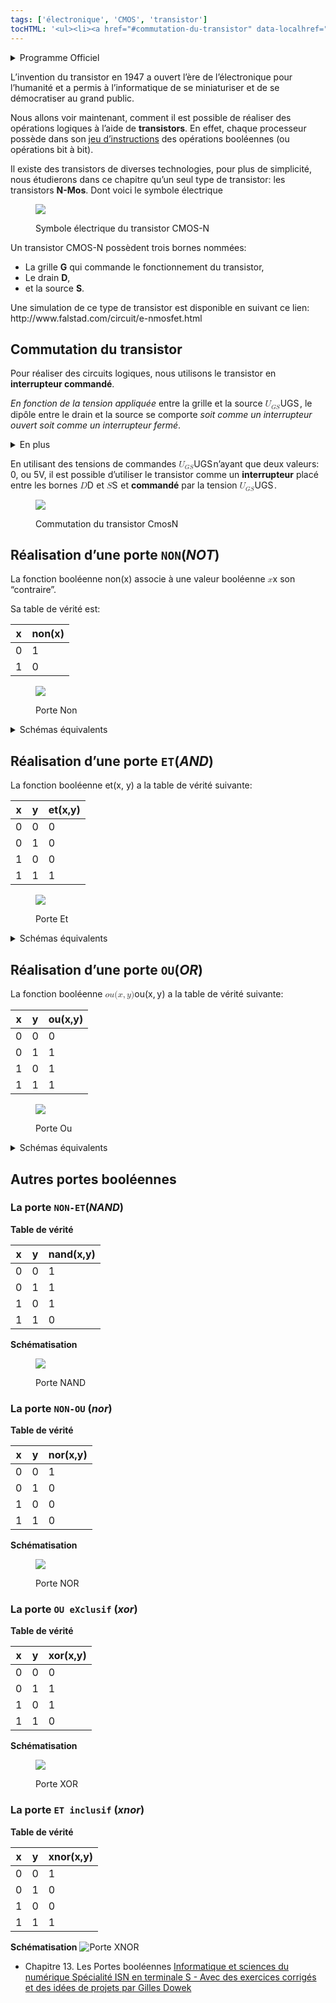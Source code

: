 ```yaml
---
tags: ['électronique', 'CMOS', 'transistor']
tocHTML: '<ul><li><a href="#commutation-du-transistor" data-localhref="true">Commutation du transistor</a></li><li><a href="#réalisation-dune-porte-nonnot" data-localhref="true">Réalisation d’une porte <code>NON</code>(<em>NOT</em>)</a></li><li><a href="#réalisation-dune-porte-etand" data-localhref="true">Réalisation d’une porte <code>ET</code>(<em>AND</em>)</a></li><li><a href="#réalisation-dune-porte-ouor" data-localhref="true">Réalisation d’une porte <code>OU</code>(<em>OR</em>)</a></li><li><a href="#autres-portes-booléennes" data-localhref="true">Autres portes booléennes</a></li><ul><li><a href="#la-porte-non-etnand" data-localhref="true">La porte <code>NON-ET</code>(<em>NAND</em>)</a></li><li><a href="#la-porte-non-ou-nor" data-localhref="true">La porte <code>NON-OU</code> (<em>nor</em>)</a></li><li><a href="#la-porte-ou-exclusif-xor" data-localhref="true">La porte <code>OU eXclusif</code> (<em>xor</em>)</a></li><li><a href="#la-porte-et-inclusif-xnor" data-localhref="true">La porte <code>ET inclusif</code> (<em>xnor</em>)</a></li></ul></ul>'
---
```






<details class="programme"><summary>Programme Officiel</summary>
<table class="table table-bordered table-hover">
<thead class="table-warning">
<tr class="header">
<th>Contenus</th>
<th>Capacités attendues</th>
<th>Commentaires</th>
</tr>
</thead>
<tbody>
<tr class="odd">
<td>Modèle d’architecture séquentielle (von Neumann)</td>
<td></td>
<td>Les circuits combinatoires réalisent des fonctions booléennes.</td>
</tr>
</tbody>
</table>
<a class="lien-programme" href="../programme/">Lien vers le programme complet</a></details>

<p>L’invention du transistor en 1947 a ouvert l’ère de l’électronique pour l’humanité et a permis à l’informatique de se miniaturiser et de se démocratiser au grand public.</p>
<p>Nous allons voir maintenant, comment il est possible de réaliser des opérations logiques à l’aide de <strong>transistors</strong>. En effet, chaque processeur possède dans son <a href="https://fr.wikipedia.org/wiki/Assembleur#Instructions_machine">jeu d’instructions</a> des opérations booléennes (ou opérations bit à bit).</p>
<p>Il existe des transistors de diverses technologies, pour plus de simplicité, nous étudierons dans ce chapitre qu’un seul type de transistor: les transistors <strong>N-Mos</strong>. Dont voici le symbole électrique</p>
<div class="quarto-figure quarto-figure-center">
<figure class="figure">
<p><img src="../../../../../images/CMOS-N-Transistor.svg" class="center half quarto-discovered-preview-image img-fluid figure-img"></p>
<p></p><figcaption class="figure-caption">Symbole électrique du transistor CMOS-N</figcaption><p></p>
</figure>
</div>
<p>Un transistor CMOS-N possèdent trois bornes nommées:</p>
<ul>
<li>La grille <strong>G</strong> qui commande le fonctionnement du transistor,</li>
<li>Le drain <strong>D</strong>,</li>
<li>et la source <strong>S</strong>.</li>
</ul>
<p>Une simulation de ce type de transistor est disponible en suivant ce lien: http://www.falstad.com/circuit/e-nmosfet.html</p>
<h2 id="commutation-du-transistor" class="anchored">Commutation du transistor</h2>
<p>Pour réaliser des circuits logiques, nous utilisons le transistor en <strong>interrupteur commandé</strong>.</p>
<p><em>En fonction de la tension appliquée</em> entre la grille et la source <span class="katex"><span class="katex-mathml"><math xmlns="http://www.w3.org/1998/Math/MathML"><semantics><mrow><msub><mi>U</mi><mrow><mi>G</mi><mi>S</mi></mrow></msub></mrow><annotation encoding="application/x-tex">U_{GS}</annotation></semantics></math></span><span class="katex-html" aria-hidden="true"><span class="base"><span class="strut" style="height:0.8333em;vertical-align:-0.15em;"></span><span class="mord"><span class="mord mathnormal" style="margin-right:0.10903em;">U</span><span class="msupsub"><span class="vlist-t vlist-t2"><span class="vlist-r"><span class="vlist" style="height:0.3283em;"><span style="top:-2.55em;margin-left:-0.109em;margin-right:0.05em;"><span class="pstrut" style="height:2.7em;"></span><span class="sizing reset-size6 size3 mtight"><span class="mord mtight"><span class="mord mathnormal mtight" style="margin-right:0.05764em;">GS</span></span></span></span></span><span class="vlist-s">​</span></span><span class="vlist-r"><span class="vlist" style="height:0.15em;"><span></span></span></span></span></span></span></span></span></span>
, le dipôle entre le drain et la source se comporte <em>soit comme un interrupteur ouvert soit comme un interrupteur fermé</em>.</p>
<details class="plus"><summary>En plus</summary>
La résistance entre le Drain et la Source dépend fortement de la tension appliquée entre la grille et la source: <span class="katex"><span class="katex-mathml"><math xmlns="http://www.w3.org/1998/Math/MathML"><semantics><mrow><msub><mi>U</mi><mrow><mi>G</mi><mi>S</mi></mrow></msub></mrow><annotation encoding="application/x-tex">U_{GS}</annotation></semantics></math></span><span class="katex-html" aria-hidden="true"><span class="base"><span class="strut" style="height:0.8333em;vertical-align:-0.15em;"></span><span class="mord"><span class="mord mathnormal" style="margin-right:0.10903em;">U</span><span class="msupsub"><span class="vlist-t vlist-t2"><span class="vlist-r"><span class="vlist" style="height:0.3283em;"><span style="top:-2.55em;margin-left:-0.109em;margin-right:0.05em;"><span class="pstrut" style="height:2.7em;"></span><span class="sizing reset-size6 size3 mtight"><span class="mord mtight"><span class="mord mathnormal mtight" style="margin-right:0.05764em;">GS</span></span></span></span></span><span class="vlist-s">​</span></span><span class="vlist-r"><span class="vlist" style="height:0.15em;"><span></span></span></span></span></span></span></span></span></span>
, c’est une particularité des matériaux semi-conducteurs utilisés dans les transistors.
<p>
<a href="https://commons.wikimedia.org/wiki/File:Threshold_formation_nowatermark.gif#/media/File:Threshold_formation_nowatermark.gif"><img class="center" src="https://upload.wikimedia.org/wikipedia/commons/4/43/Threshold_formation_nowatermark.gif" alt="Threshold formation nowatermark.gif"></a><br>By Saumitra R Mehrotra &amp; Gerhard Klimeck, modified by <a href="//commons.wikimedia.org/wiki/User:Zephyris" title="User:Zephyris">Zephyris</a> - <span class="int-own-work" lang="en">Own work</span>, Public Domain, <a href="https://commons.wikimedia.org/w/index.php?curid=11299479">Link</a>
</p>
<p>Dans cette simulation, la tension de seuil se situe aux alentours de 0,45V, si bien que si:</p>
<ul>
<li><span class="katex"><span class="katex-mathml"><math xmlns="http://www.w3.org/1998/Math/MathML"><semantics><mrow><msub><mi>U</mi><mrow><mi>G</mi><mi>S</mi></mrow></msub><mo>&lt;</mo><mn>0</mn><mo separator="true">,</mo><mn>45</mn><mi>V</mi></mrow><annotation encoding="application/x-tex">U_{GS} &lt; 0,45 V</annotation></semantics></math></span><span class="katex-html" aria-hidden="true"><span class="base"><span class="strut" style="height:0.8333em;vertical-align:-0.15em;"></span><span class="mord"><span class="mord mathnormal" style="margin-right:0.10903em;">U</span><span class="msupsub"><span class="vlist-t vlist-t2"><span class="vlist-r"><span class="vlist" style="height:0.3283em;"><span style="top:-2.55em;margin-left:-0.109em;margin-right:0.05em;"><span class="pstrut" style="height:2.7em;"></span><span class="sizing reset-size6 size3 mtight"><span class="mord mtight"><span class="mord mathnormal mtight" style="margin-right:0.05764em;">GS</span></span></span></span></span><span class="vlist-s">​</span></span><span class="vlist-r"><span class="vlist" style="height:0.15em;"><span></span></span></span></span></span></span><span class="mspace" style="margin-right:0.2778em;"></span><span class="mrel">&lt;</span><span class="mspace" style="margin-right:0.2778em;"></span></span><span class="base"><span class="strut" style="height:0.8778em;vertical-align:-0.1944em;"></span><span class="mord">0</span><span class="mpunct">,</span><span class="mspace" style="margin-right:0.1667em;"></span><span class="mord">45</span><span class="mord mathnormal" style="margin-right:0.22222em;">V</span></span></span></span>
: $R_{DS} +$, l’interrupteur commandé est <strong>ouvert</strong>.</li>
<li><span class="katex"><span class="katex-mathml"><math xmlns="http://www.w3.org/1998/Math/MathML"><semantics><mrow><msub><mi>U</mi><mrow><mi>G</mi><mi>S</mi></mrow></msub><mo>&gt;</mo><mn>0</mn><mo separator="true">,</mo><mn>45</mn><mi>V</mi></mrow><annotation encoding="application/x-tex">U_{GS} &gt; 0,45 V</annotation></semantics></math></span><span class="katex-html" aria-hidden="true"><span class="base"><span class="strut" style="height:0.8333em;vertical-align:-0.15em;"></span><span class="mord"><span class="mord mathnormal" style="margin-right:0.10903em;">U</span><span class="msupsub"><span class="vlist-t vlist-t2"><span class="vlist-r"><span class="vlist" style="height:0.3283em;"><span style="top:-2.55em;margin-left:-0.109em;margin-right:0.05em;"><span class="pstrut" style="height:2.7em;"></span><span class="sizing reset-size6 size3 mtight"><span class="mord mtight"><span class="mord mathnormal mtight" style="margin-right:0.05764em;">GS</span></span></span></span></span><span class="vlist-s">​</span></span><span class="vlist-r"><span class="vlist" style="height:0.15em;"><span></span></span></span></span></span></span><span class="mspace" style="margin-right:0.2778em;"></span><span class="mrel">&gt;</span><span class="mspace" style="margin-right:0.2778em;"></span></span><span class="base"><span class="strut" style="height:0.8778em;vertical-align:-0.1944em;"></span><span class="mord">0</span><span class="mpunct">,</span><span class="mspace" style="margin-right:0.1667em;"></span><span class="mord">45</span><span class="mord mathnormal" style="margin-right:0.22222em;">V</span></span></span></span>
: $R_{DS} $, l’interrupteur commandé est <strong>fermé</strong>.</li>
</ul>
</details>

<p>En utilisant des tensions de commandes <span class="katex"><span class="katex-mathml"><math xmlns="http://www.w3.org/1998/Math/MathML"><semantics><mrow><msub><mi>U</mi><mrow><mi>G</mi><mi>S</mi></mrow></msub></mrow><annotation encoding="application/x-tex">U_{GS}</annotation></semantics></math></span><span class="katex-html" aria-hidden="true"><span class="base"><span class="strut" style="height:0.8333em;vertical-align:-0.15em;"></span><span class="mord"><span class="mord mathnormal" style="margin-right:0.10903em;">U</span><span class="msupsub"><span class="vlist-t vlist-t2"><span class="vlist-r"><span class="vlist" style="height:0.3283em;"><span style="top:-2.55em;margin-left:-0.109em;margin-right:0.05em;"><span class="pstrut" style="height:2.7em;"></span><span class="sizing reset-size6 size3 mtight"><span class="mord mtight"><span class="mord mathnormal mtight" style="margin-right:0.05764em;">GS</span></span></span></span></span><span class="vlist-s">​</span></span><span class="vlist-r"><span class="vlist" style="height:0.15em;"><span></span></span></span></span></span></span></span></span></span>
n’ayant que deux valeurs: 0, ou 5V, il est possible d’utiliser le transistor comme un <strong>interrupteur</strong> placé entre les bornes <span class="katex"><span class="katex-mathml"><math xmlns="http://www.w3.org/1998/Math/MathML"><semantics><mrow><mi>D</mi></mrow><annotation encoding="application/x-tex">D</annotation></semantics></math></span><span class="katex-html" aria-hidden="true"><span class="base"><span class="strut" style="height:0.6833em;"></span><span class="mord mathnormal" style="margin-right:0.02778em;">D</span></span></span></span>
et <span class="katex"><span class="katex-mathml"><math xmlns="http://www.w3.org/1998/Math/MathML"><semantics><mrow><mi>S</mi></mrow><annotation encoding="application/x-tex">S</annotation></semantics></math></span><span class="katex-html" aria-hidden="true"><span class="base"><span class="strut" style="height:0.6833em;"></span><span class="mord mathnormal" style="margin-right:0.05764em;">S</span></span></span></span>
et <strong>commandé</strong> par la tension <span class="katex"><span class="katex-mathml"><math xmlns="http://www.w3.org/1998/Math/MathML"><semantics><mrow><msub><mi>U</mi><mrow><mi>G</mi><mi>S</mi></mrow></msub></mrow><annotation encoding="application/x-tex">U_{GS}</annotation></semantics></math></span><span class="katex-html" aria-hidden="true"><span class="base"><span class="strut" style="height:0.8333em;vertical-align:-0.15em;"></span><span class="mord"><span class="mord mathnormal" style="margin-right:0.10903em;">U</span><span class="msupsub"><span class="vlist-t vlist-t2"><span class="vlist-r"><span class="vlist" style="height:0.3283em;"><span style="top:-2.55em;margin-left:-0.109em;margin-right:0.05em;"><span class="pstrut" style="height:2.7em;"></span><span class="sizing reset-size6 size3 mtight"><span class="mord mtight"><span class="mord mathnormal mtight" style="margin-right:0.05764em;">GS</span></span></span></span></span><span class="vlist-s">​</span></span><span class="vlist-r"><span class="vlist" style="height:0.15em;"><span></span></span></span></span></span></span></span></span></span>
.</p>
<div class="quarto-figure quarto-figure-center">
<figure class="figure">
<p><img src="./images/CMOS-N-Commutation.svg" class="center full img-fluid figure-img"></p>
<p></p><figcaption class="figure-caption">Commutation du transistor CmosN</figcaption><p></p>
</figure>
</div>
<h2 id="réalisation-dune-porte-nonnot" class="anchored">Réalisation d’une porte <code>NON</code>(<em>NOT</em>)</h2>
<p>La fonction booléenne non(x) associe à une valeur booléenne <span class="katex"><span class="katex-mathml"><math xmlns="http://www.w3.org/1998/Math/MathML"><semantics><mrow><mi>x</mi></mrow><annotation encoding="application/x-tex">x</annotation></semantics></math></span><span class="katex-html" aria-hidden="true"><span class="base"><span class="strut" style="height:0.4306em;"></span><span class="mord mathnormal">x</span></span></span></span>
son “contraire”.</p>
<p>Sa table de vérité est:</p>
<table class="table table-bordered table-hover">
<thead class="table-warning">
<tr class="header">
<th>x</th>
<th>non(x)</th>
</tr>
</thead>
<tbody>
<tr class="odd">
<td>0</td>
<td>1</td>
</tr>
<tr class="even">
<td>1</td>
<td>0</td>
</tr>
</tbody>
</table>
<div class="quarto-figure quarto-figure-center">
<figure class="figure">
<p><img src="./images/CMOS-N-PorteNot.svg" class="center full img-fluid figure-img"></p>
<p></p><figcaption class="figure-caption">Porte Non</figcaption><p></p>
</figure>
</div>
<details class="appli"><summary>Schémas équivalents</summary>
<p><img src="./images/DOCACOLLER1.png" class="center full img-fluid" alt="Circuits équivalents circuit NON"> 1. Réaliser les deux schémas équivalents au circuit pour <span class="katex"><span class="katex-mathml"><math xmlns="http://www.w3.org/1998/Math/MathML"><semantics><mrow><msub><mi>U</mi><mrow><mi>G</mi><mi>S</mi></mrow></msub><mo>=</mo><mn>0</mn><mi>V</mi></mrow><annotation encoding="application/x-tex">U_{GS} = 0V</annotation></semantics></math></span><span class="katex-html" aria-hidden="true"><span class="base"><span class="strut" style="height:0.8333em;vertical-align:-0.15em;"></span><span class="mord"><span class="mord mathnormal" style="margin-right:0.10903em;">U</span><span class="msupsub"><span class="vlist-t vlist-t2"><span class="vlist-r"><span class="vlist" style="height:0.3283em;"><span style="top:-2.55em;margin-left:-0.109em;margin-right:0.05em;"><span class="pstrut" style="height:2.7em;"></span><span class="sizing reset-size6 size3 mtight"><span class="mord mtight"><span class="mord mathnormal mtight" style="margin-right:0.05764em;">GS</span></span></span></span></span><span class="vlist-s">​</span></span><span class="vlist-r"><span class="vlist" style="height:0.15em;"><span></span></span></span></span></span></span><span class="mspace" style="margin-right:0.2778em;"></span><span class="mrel">=</span><span class="mspace" style="margin-right:0.2778em;"></span></span><span class="base"><span class="strut" style="height:0.6833em;"></span><span class="mord">0</span><span class="mord mathnormal" style="margin-right:0.22222em;">V</span></span></span></span>
et <span class="katex"><span class="katex-mathml"><math xmlns="http://www.w3.org/1998/Math/MathML"><semantics><mrow><msub><mi>U</mi><mrow><mi>G</mi><mi>S</mi></mrow></msub><mo>=</mo><mn>5</mn><mi>V</mi></mrow><annotation encoding="application/x-tex">U_{GS} = 5V</annotation></semantics></math></span><span class="katex-html" aria-hidden="true"><span class="base"><span class="strut" style="height:0.8333em;vertical-align:-0.15em;"></span><span class="mord"><span class="mord mathnormal" style="margin-right:0.10903em;">U</span><span class="msupsub"><span class="vlist-t vlist-t2"><span class="vlist-r"><span class="vlist" style="height:0.3283em;"><span style="top:-2.55em;margin-left:-0.109em;margin-right:0.05em;"><span class="pstrut" style="height:2.7em;"></span><span class="sizing reset-size6 size3 mtight"><span class="mord mtight"><span class="mord mathnormal mtight" style="margin-right:0.05764em;">GS</span></span></span></span></span><span class="vlist-s">​</span></span><span class="vlist-r"><span class="vlist" style="height:0.15em;"><span></span></span></span></span></span></span><span class="mspace" style="margin-right:0.2778em;"></span><span class="mrel">=</span><span class="mspace" style="margin-right:0.2778em;"></span></span><span class="base"><span class="strut" style="height:0.6833em;"></span><span class="mord">5</span><span class="mord mathnormal" style="margin-right:0.22222em;">V</span></span></span></span>
en remplaçant le transistor par un interrupteur. 2. Vérifier que le circuit réalise bien la fonction booléenne <span class="katex"><span class="katex-mathml"><math xmlns="http://www.w3.org/1998/Math/MathML"><semantics><mrow><mi>s</mi><mi>o</mi><mi>r</mi><mi>t</mi><mi>i</mi><mi>e</mi><mo>=</mo><mi>N</mi><mi>O</mi><mi>N</mi><mo stretchy="false">(</mo><mi>e</mi><mi>n</mi><mi>t</mi><mi>r</mi><mover accent="true"><mi>e</mi><mo>ˊ</mo></mover><mi>e</mi><mo stretchy="false">)</mo></mrow><annotation encoding="application/x-tex">sortie=NON(entrée)</annotation></semantics></math></span><span class="katex-html" aria-hidden="true"><span class="base"><span class="strut" style="height:0.6595em;"></span><span class="mord mathnormal" style="margin-right:0.02778em;">sor</span><span class="mord mathnormal">t</span><span class="mord mathnormal">i</span><span class="mord mathnormal">e</span><span class="mspace" style="margin-right:0.2778em;"></span><span class="mrel">=</span><span class="mspace" style="margin-right:0.2778em;"></span></span><span class="base"><span class="strut" style="height:1em;vertical-align:-0.25em;"></span><span class="mord mathnormal" style="margin-right:0.10903em;">NON</span><span class="mopen">(</span><span class="mord mathnormal">e</span><span class="mord mathnormal">n</span><span class="mord mathnormal">t</span><span class="mord mathnormal" style="margin-right:0.02778em;">r</span><span class="mord accent"><span class="vlist-t"><span class="vlist-r"><span class="vlist" style="height:0.6944em;"><span style="top:-3em;"><span class="pstrut" style="height:3em;"></span><span class="mord mathnormal">e</span></span><span style="top:-3em;"><span class="pstrut" style="height:3em;"></span><span class="accent-body" style="left:-0.1944em;"><span class="mord">ˊ</span></span></span></span></span></span></span><span class="mord mathnormal">e</span><span class="mclose">)</span></span></span></span>
. On rappelle que la tension aux bornes d’un fil(ou d’un interrupteur fermé) est nulle, et la tension aux bornes d’une résistance suit la loi d’Ohm: <span class="katex"><span class="katex-mathml"><math xmlns="http://www.w3.org/1998/Math/MathML"><semantics><mrow><mi>U</mi><mo>=</mo><mi>R</mi><mi>I</mi></mrow><annotation encoding="application/x-tex">U=RI</annotation></semantics></math></span><span class="katex-html" aria-hidden="true"><span class="base"><span class="strut" style="height:0.6833em;"></span><span class="mord mathnormal" style="margin-right:0.10903em;">U</span><span class="mspace" style="margin-right:0.2778em;"></span><span class="mrel">=</span><span class="mspace" style="margin-right:0.2778em;"></span></span><span class="base"><span class="strut" style="height:0.6833em;"></span><span class="mord mathnormal" style="margin-right:0.00773em;">R</span><span class="mord mathnormal" style="margin-right:0.07847em;">I</span></span></span></span>
.</p>
</details>

<h2 id="réalisation-dune-porte-etand" class="anchored">Réalisation d’une porte <code>ET</code>(<em>AND</em>)</h2>
<p>La fonction booléenne et(x, y) a la table de vérité suivante:</p>
<table class="table table-bordered table-hover">
<thead class="table-warning">
<tr class="header">
<th>x</th>
<th>y</th>
<th>et(x,y)</th>
</tr>
</thead>
<tbody>
<tr class="odd">
<td>0</td>
<td>0</td>
<td>0</td>
</tr>
<tr class="even">
<td>0</td>
<td>1</td>
<td>0</td>
</tr>
<tr class="odd">
<td>1</td>
<td>0</td>
<td>0</td>
</tr>
<tr class="even">
<td>1</td>
<td>1</td>
<td>1</td>
</tr>
</tbody>
</table>
<div class="quarto-figure quarto-figure-center">
<figure class="figure">
<p><img src="./images/CMOS-N-PorteAnd.svg" class="center full img-fluid figure-img"></p>
<p></p><figcaption class="figure-caption">Porte Et</figcaption><p></p>
</figure>
</div>
<details class="appli"><summary>Schémas équivalents</summary>
<p><img src="./images/DOCACOLLER2.png" class="center full img-fluid" alt="Circuits équivalents circuit ET"> 1. Réaliser les quatre schémas équivalents pour les couples de tensions d’entrée <span class="katex"><span class="katex-mathml"><math xmlns="http://www.w3.org/1998/Math/MathML"><semantics><mrow><mo stretchy="false">(</mo><msub><mi>e</mi><mn>1</mn></msub><mo separator="true">,</mo><msub><mi>e</mi><mn>2</mn></msub><mo stretchy="false">)</mo><mo>∈</mo><mrow><mo fence="true">{</mo><mo stretchy="false">(</mo><mn>0</mn><mi>V</mi><mo separator="true">,</mo><mn>0</mn><mi>V</mi><mo stretchy="false">)</mo><mo separator="true">,</mo><mo stretchy="false">(</mo><mn>0</mn><mi>V</mi><mo separator="true">,</mo><mn>5</mn><mi>V</mi><mo stretchy="false">)</mo><mo separator="true">,</mo><mo stretchy="false">(</mo><mn>5</mn><mi>V</mi><mo separator="true">,</mo><mn>0</mn><mi>V</mi><mo stretchy="false">)</mo><mo separator="true">,</mo><mo stretchy="false">(</mo><mn>5</mn><mi>V</mi><mo separator="true">,</mo><mn>5</mn><mi>V</mi><mo stretchy="false">)</mo><mo fence="true">}</mo></mrow></mrow><annotation encoding="application/x-tex">(e_1, e_2) \in \left\lbrace (0V, 0V), (0V, 5V), (5V, 0V), (5V, 5V)\right\rbrace</annotation></semantics></math></span><span class="katex-html" aria-hidden="true"><span class="base"><span class="strut" style="height:1em;vertical-align:-0.25em;"></span><span class="mopen">(</span><span class="mord"><span class="mord mathnormal">e</span><span class="msupsub"><span class="vlist-t vlist-t2"><span class="vlist-r"><span class="vlist" style="height:0.3011em;"><span style="top:-2.55em;margin-left:0em;margin-right:0.05em;"><span class="pstrut" style="height:2.7em;"></span><span class="sizing reset-size6 size3 mtight"><span class="mord mtight">1</span></span></span></span><span class="vlist-s">​</span></span><span class="vlist-r"><span class="vlist" style="height:0.15em;"><span></span></span></span></span></span></span><span class="mpunct">,</span><span class="mspace" style="margin-right:0.1667em;"></span><span class="mord"><span class="mord mathnormal">e</span><span class="msupsub"><span class="vlist-t vlist-t2"><span class="vlist-r"><span class="vlist" style="height:0.3011em;"><span style="top:-2.55em;margin-left:0em;margin-right:0.05em;"><span class="pstrut" style="height:2.7em;"></span><span class="sizing reset-size6 size3 mtight"><span class="mord mtight">2</span></span></span></span><span class="vlist-s">​</span></span><span class="vlist-r"><span class="vlist" style="height:0.15em;"><span></span></span></span></span></span></span><span class="mclose">)</span><span class="mspace" style="margin-right:0.2778em;"></span><span class="mrel">∈</span><span class="mspace" style="margin-right:0.2778em;"></span></span><span class="base"><span class="strut" style="height:1em;vertical-align:-0.25em;"></span><span class="minner"><span class="mopen delimcenter" style="top:0em;">{</span><span class="mopen">(</span><span class="mord">0</span><span class="mord mathnormal" style="margin-right:0.22222em;">V</span><span class="mpunct">,</span><span class="mspace" style="margin-right:0.1667em;"></span><span class="mord">0</span><span class="mord mathnormal" style="margin-right:0.22222em;">V</span><span class="mclose">)</span><span class="mpunct">,</span><span class="mspace" style="margin-right:0.1667em;"></span><span class="mopen">(</span><span class="mord">0</span><span class="mord mathnormal" style="margin-right:0.22222em;">V</span><span class="mpunct">,</span><span class="mspace" style="margin-right:0.1667em;"></span><span class="mord">5</span><span class="mord mathnormal" style="margin-right:0.22222em;">V</span><span class="mclose">)</span><span class="mpunct">,</span><span class="mspace" style="margin-right:0.1667em;"></span><span class="mopen">(</span><span class="mord">5</span><span class="mord mathnormal" style="margin-right:0.22222em;">V</span><span class="mpunct">,</span><span class="mspace" style="margin-right:0.1667em;"></span><span class="mord">0</span><span class="mord mathnormal" style="margin-right:0.22222em;">V</span><span class="mclose">)</span><span class="mpunct">,</span><span class="mspace" style="margin-right:0.1667em;"></span><span class="mopen">(</span><span class="mord">5</span><span class="mord mathnormal" style="margin-right:0.22222em;">V</span><span class="mpunct">,</span><span class="mspace" style="margin-right:0.1667em;"></span><span class="mord">5</span><span class="mord mathnormal" style="margin-right:0.22222em;">V</span><span class="mclose">)</span><span class="mclose delimcenter" style="top:0em;">}</span></span></span></span></span>
au circuit en remplaçant les transistors par des interrupteurs. 2.Vérifier que le circuit réalise bien la fonction booléenne <span class="katex"><span class="katex-mathml"><math xmlns="http://www.w3.org/1998/Math/MathML"><semantics><mrow><mi>s</mi><mi>o</mi><mi>r</mi><mi>t</mi><mi>i</mi><mi>e</mi><mo>=</mo><mi>E</mi><mi>T</mi><mo stretchy="false">(</mo><mi>e</mi><mi>n</mi><mi>t</mi><mi>r</mi><mover accent="true"><mi>e</mi><mo>ˊ</mo></mover><mi>e</mi><mn>1</mn><mo separator="true">,</mo><mi>e</mi><mi>n</mi><mi>t</mi><mi>r</mi><mover accent="true"><mi>e</mi><mo>ˊ</mo></mover><mi>e</mi><mn>2</mn><mo stretchy="false">)</mo></mrow><annotation encoding="application/x-tex">sortie=ET(entrée 1, entrée 2)</annotation></semantics></math></span><span class="katex-html" aria-hidden="true"><span class="base"><span class="strut" style="height:0.6595em;"></span><span class="mord mathnormal" style="margin-right:0.02778em;">sor</span><span class="mord mathnormal">t</span><span class="mord mathnormal">i</span><span class="mord mathnormal">e</span><span class="mspace" style="margin-right:0.2778em;"></span><span class="mrel">=</span><span class="mspace" style="margin-right:0.2778em;"></span></span><span class="base"><span class="strut" style="height:1em;vertical-align:-0.25em;"></span><span class="mord mathnormal" style="margin-right:0.13889em;">ET</span><span class="mopen">(</span><span class="mord mathnormal">e</span><span class="mord mathnormal">n</span><span class="mord mathnormal">t</span><span class="mord mathnormal" style="margin-right:0.02778em;">r</span><span class="mord accent"><span class="vlist-t"><span class="vlist-r"><span class="vlist" style="height:0.6944em;"><span style="top:-3em;"><span class="pstrut" style="height:3em;"></span><span class="mord mathnormal">e</span></span><span style="top:-3em;"><span class="pstrut" style="height:3em;"></span><span class="accent-body" style="left:-0.1944em;"><span class="mord">ˊ</span></span></span></span></span></span></span><span class="mord mathnormal">e</span><span class="mord">1</span><span class="mpunct">,</span><span class="mspace" style="margin-right:0.1667em;"></span><span class="mord mathnormal">e</span><span class="mord mathnormal">n</span><span class="mord mathnormal">t</span><span class="mord mathnormal" style="margin-right:0.02778em;">r</span><span class="mord accent"><span class="vlist-t"><span class="vlist-r"><span class="vlist" style="height:0.6944em;"><span style="top:-3em;"><span class="pstrut" style="height:3em;"></span><span class="mord mathnormal">e</span></span><span style="top:-3em;"><span class="pstrut" style="height:3em;"></span><span class="accent-body" style="left:-0.1944em;"><span class="mord">ˊ</span></span></span></span></span></span></span><span class="mord mathnormal">e</span><span class="mord">2</span><span class="mclose">)</span></span></span></span>
.</p>
</details>

<h2 id="réalisation-dune-porte-ouor" class="anchored">Réalisation d’une porte <code>OU</code>(<em>OR</em>)</h2>
<p>La fonction booléenne <span class="katex"><span class="katex-mathml"><math xmlns="http://www.w3.org/1998/Math/MathML"><semantics><mrow><mi>o</mi><mi>u</mi><mo stretchy="false">(</mo><mi>x</mi><mo separator="true">,</mo><mi>y</mi><mo stretchy="false">)</mo></mrow><annotation encoding="application/x-tex">ou(x, y)</annotation></semantics></math></span><span class="katex-html" aria-hidden="true"><span class="base"><span class="strut" style="height:1em;vertical-align:-0.25em;"></span><span class="mord mathnormal">o</span><span class="mord mathnormal">u</span><span class="mopen">(</span><span class="mord mathnormal">x</span><span class="mpunct">,</span><span class="mspace" style="margin-right:0.1667em;"></span><span class="mord mathnormal" style="margin-right:0.03588em;">y</span><span class="mclose">)</span></span></span></span>
a la table de vérité suivante:</p>
<table class="table table-bordered table-hover">
<thead class="table-warning">
<tr class="header">
<th>x</th>
<th>y</th>
<th>ou(x,y)</th>
</tr>
</thead>
<tbody>
<tr class="odd">
<td>0</td>
<td>0</td>
<td>0</td>
</tr>
<tr class="even">
<td>0</td>
<td>1</td>
<td>1</td>
</tr>
<tr class="odd">
<td>1</td>
<td>0</td>
<td>1</td>
</tr>
<tr class="even">
<td>1</td>
<td>1</td>
<td>1</td>
</tr>
</tbody>
</table>
<div class="quarto-figure quarto-figure-center">
<figure class="figure">
<p><img src="./images/CMOS-N-PorteOr.svg" class="center full img-fluid figure-img"></p>
<p></p><figcaption class="figure-caption">Porte Ou</figcaption><p></p>
</figure>
</div>
<details class="appli"><summary>Schémas équivalents</summary>
<p><img src="./images/DOCACOLLER3.png" class="center full img-fluid" alt="Circuits équivalents circuit OU"> 1. Réaliser les quatre schémas équivalents pour les couples de tensions d’entrée <span class="katex"><span class="katex-mathml"><math xmlns="http://www.w3.org/1998/Math/MathML"><semantics><mrow><mo stretchy="false">(</mo><msub><mi>e</mi><mn>1</mn></msub><mo separator="true">,</mo><msub><mi>e</mi><mn>2</mn></msub><mo stretchy="false">)</mo><mo>∈</mo><mrow><mo fence="true">{</mo><mo stretchy="false">(</mo><mn>0</mn><mi>V</mi><mo separator="true">,</mo><mn>0</mn><mi>V</mi><mo stretchy="false">)</mo><mo separator="true">,</mo><mo stretchy="false">(</mo><mn>0</mn><mi>V</mi><mo separator="true">,</mo><mn>5</mn><mi>V</mi><mo stretchy="false">)</mo><mo separator="true">,</mo><mo stretchy="false">(</mo><mn>5</mn><mi>V</mi><mo separator="true">,</mo><mn>0</mn><mi>V</mi><mo stretchy="false">)</mo><mo separator="true">,</mo><mo stretchy="false">(</mo><mn>5</mn><mi>V</mi><mo separator="true">,</mo><mn>5</mn><mi>V</mi><mo stretchy="false">)</mo><mo fence="true">}</mo></mrow></mrow><annotation encoding="application/x-tex">(e_1, e_2) \in \left\lbrace (0V, 0V), (0V, 5V), (5V, 0V), (5V, 5V)\right\rbrace</annotation></semantics></math></span><span class="katex-html" aria-hidden="true"><span class="base"><span class="strut" style="height:1em;vertical-align:-0.25em;"></span><span class="mopen">(</span><span class="mord"><span class="mord mathnormal">e</span><span class="msupsub"><span class="vlist-t vlist-t2"><span class="vlist-r"><span class="vlist" style="height:0.3011em;"><span style="top:-2.55em;margin-left:0em;margin-right:0.05em;"><span class="pstrut" style="height:2.7em;"></span><span class="sizing reset-size6 size3 mtight"><span class="mord mtight">1</span></span></span></span><span class="vlist-s">​</span></span><span class="vlist-r"><span class="vlist" style="height:0.15em;"><span></span></span></span></span></span></span><span class="mpunct">,</span><span class="mspace" style="margin-right:0.1667em;"></span><span class="mord"><span class="mord mathnormal">e</span><span class="msupsub"><span class="vlist-t vlist-t2"><span class="vlist-r"><span class="vlist" style="height:0.3011em;"><span style="top:-2.55em;margin-left:0em;margin-right:0.05em;"><span class="pstrut" style="height:2.7em;"></span><span class="sizing reset-size6 size3 mtight"><span class="mord mtight">2</span></span></span></span><span class="vlist-s">​</span></span><span class="vlist-r"><span class="vlist" style="height:0.15em;"><span></span></span></span></span></span></span><span class="mclose">)</span><span class="mspace" style="margin-right:0.2778em;"></span><span class="mrel">∈</span><span class="mspace" style="margin-right:0.2778em;"></span></span><span class="base"><span class="strut" style="height:1em;vertical-align:-0.25em;"></span><span class="minner"><span class="mopen delimcenter" style="top:0em;">{</span><span class="mopen">(</span><span class="mord">0</span><span class="mord mathnormal" style="margin-right:0.22222em;">V</span><span class="mpunct">,</span><span class="mspace" style="margin-right:0.1667em;"></span><span class="mord">0</span><span class="mord mathnormal" style="margin-right:0.22222em;">V</span><span class="mclose">)</span><span class="mpunct">,</span><span class="mspace" style="margin-right:0.1667em;"></span><span class="mopen">(</span><span class="mord">0</span><span class="mord mathnormal" style="margin-right:0.22222em;">V</span><span class="mpunct">,</span><span class="mspace" style="margin-right:0.1667em;"></span><span class="mord">5</span><span class="mord mathnormal" style="margin-right:0.22222em;">V</span><span class="mclose">)</span><span class="mpunct">,</span><span class="mspace" style="margin-right:0.1667em;"></span><span class="mopen">(</span><span class="mord">5</span><span class="mord mathnormal" style="margin-right:0.22222em;">V</span><span class="mpunct">,</span><span class="mspace" style="margin-right:0.1667em;"></span><span class="mord">0</span><span class="mord mathnormal" style="margin-right:0.22222em;">V</span><span class="mclose">)</span><span class="mpunct">,</span><span class="mspace" style="margin-right:0.1667em;"></span><span class="mopen">(</span><span class="mord">5</span><span class="mord mathnormal" style="margin-right:0.22222em;">V</span><span class="mpunct">,</span><span class="mspace" style="margin-right:0.1667em;"></span><span class="mord">5</span><span class="mord mathnormal" style="margin-right:0.22222em;">V</span><span class="mclose">)</span><span class="mclose delimcenter" style="top:0em;">}</span></span></span></span></span>
au circuit en remplaçant les transistors par des interrupteurs. 2.Vérifier que le circuit réalise bien la fonction booléenne <span class="katex"><span class="katex-mathml"><math xmlns="http://www.w3.org/1998/Math/MathML"><semantics><mrow><mi>s</mi><mi>o</mi><mi>r</mi><mi>t</mi><mi>i</mi><mi>e</mi><mo>=</mo><mi>O</mi><mi>U</mi><mo stretchy="false">(</mo><mi>e</mi><mi>n</mi><mi>t</mi><mi>r</mi><mover accent="true"><mi>e</mi><mo>ˊ</mo></mover><mi>e</mi><mn>1</mn><mo separator="true">,</mo><mi>e</mi><mi>n</mi><mi>t</mi><mi>r</mi><mover accent="true"><mi>e</mi><mo>ˊ</mo></mover><mi>e</mi><mn>2</mn><mo stretchy="false">)</mo></mrow><annotation encoding="application/x-tex">sortie=OU(entrée 1, entrée 2)</annotation></semantics></math></span><span class="katex-html" aria-hidden="true"><span class="base"><span class="strut" style="height:0.6595em;"></span><span class="mord mathnormal" style="margin-right:0.02778em;">sor</span><span class="mord mathnormal">t</span><span class="mord mathnormal">i</span><span class="mord mathnormal">e</span><span class="mspace" style="margin-right:0.2778em;"></span><span class="mrel">=</span><span class="mspace" style="margin-right:0.2778em;"></span></span><span class="base"><span class="strut" style="height:1em;vertical-align:-0.25em;"></span><span class="mord mathnormal" style="margin-right:0.02778em;">O</span><span class="mord mathnormal" style="margin-right:0.10903em;">U</span><span class="mopen">(</span><span class="mord mathnormal">e</span><span class="mord mathnormal">n</span><span class="mord mathnormal">t</span><span class="mord mathnormal" style="margin-right:0.02778em;">r</span><span class="mord accent"><span class="vlist-t"><span class="vlist-r"><span class="vlist" style="height:0.6944em;"><span style="top:-3em;"><span class="pstrut" style="height:3em;"></span><span class="mord mathnormal">e</span></span><span style="top:-3em;"><span class="pstrut" style="height:3em;"></span><span class="accent-body" style="left:-0.1944em;"><span class="mord">ˊ</span></span></span></span></span></span></span><span class="mord mathnormal">e</span><span class="mord">1</span><span class="mpunct">,</span><span class="mspace" style="margin-right:0.1667em;"></span><span class="mord mathnormal">e</span><span class="mord mathnormal">n</span><span class="mord mathnormal">t</span><span class="mord mathnormal" style="margin-right:0.02778em;">r</span><span class="mord accent"><span class="vlist-t"><span class="vlist-r"><span class="vlist" style="height:0.6944em;"><span style="top:-3em;"><span class="pstrut" style="height:3em;"></span><span class="mord mathnormal">e</span></span><span style="top:-3em;"><span class="pstrut" style="height:3em;"></span><span class="accent-body" style="left:-0.1944em;"><span class="mord">ˊ</span></span></span></span></span></span></span><span class="mord mathnormal">e</span><span class="mord">2</span><span class="mclose">)</span></span></span></span>
.</p>
</details>

<h2 id="autres-portes-booléennes" class="anchored">Autres portes booléennes</h2>
<h3 id="la-porte-non-etnand" class="anchored">La porte <code>NON-ET</code>(<em>NAND</em>)</h3>
<div class="row">
<div class="col">
<p><strong>Table de vérité</strong></p>
<table class="table table-bordered table-hover">
<thead class="table-warning">
<tr class="header">
<th>x</th>
<th>y</th>
<th>nand(x,y)</th>
</tr>
</thead>
<tbody>
<tr class="odd">
<td>0</td>
<td>0</td>
<td>1</td>
</tr>
<tr class="even">
<td>0</td>
<td>1</td>
<td>1</td>
</tr>
<tr class="odd">
<td>1</td>
<td>0</td>
<td>1</td>
</tr>
<tr class="even">
<td>1</td>
<td>1</td>
<td>0</td>
</tr>
</tbody>
</table>
</div>
<div class="col">
<p><strong>Schématisation</strong></p>
<div class="quarto-figure quarto-figure-center">
<figure class="figure">
<p><img src="./images/Symboles-Logiques-NAND.svg" class="center full img-fluid figure-img"></p>
<p></p><figcaption class="figure-caption">Porte NAND</figcaption><p></p>
</figure>
</div>
</div>
</div>
<h3 id="la-porte-non-ou-nor" class="anchored">La porte <code>NON-OU</code> (<em>nor</em>)</h3>
<div class="row">
<div class="col">
<p><strong>Table de vérité</strong></p>
<table class="table table-bordered table-hover">
<thead class="table-warning">
<tr class="header">
<th>x</th>
<th>y</th>
<th>nor(x,y)</th>
</tr>
</thead>
<tbody>
<tr class="odd">
<td>0</td>
<td>0</td>
<td>1</td>
</tr>
<tr class="even">
<td>0</td>
<td>1</td>
<td>0</td>
</tr>
<tr class="odd">
<td>1</td>
<td>0</td>
<td>0</td>
</tr>
<tr class="even">
<td>1</td>
<td>1</td>
<td>0</td>
</tr>
</tbody>
</table>
</div>
<div class="col">
<p><strong>Schématisation</strong></p>
<div class="quarto-figure quarto-figure-center">
<figure class="figure">
<p><img src="./images/Symboles-Logiques-NOR.svg" class="center full img-fluid figure-img"></p>
<p></p><figcaption class="figure-caption">Porte NOR</figcaption><p></p>
</figure>
</div>
</div>
</div>
<h3 id="la-porte-ou-exclusif-xor" class="anchored">La porte <code>OU eXclusif</code> (<em>xor</em>)</h3>
<div class="row">
<div class="col">
<p><strong>Table de vérité</strong></p>
<table class="table table-bordered table-hover">
<thead class="table-warning">
<tr class="header">
<th>x</th>
<th>y</th>
<th>xor(x,y)</th>
</tr>
</thead>
<tbody>
<tr class="odd">
<td>0</td>
<td>0</td>
<td>0</td>
</tr>
<tr class="even">
<td>0</td>
<td>1</td>
<td>1</td>
</tr>
<tr class="odd">
<td>1</td>
<td>0</td>
<td>1</td>
</tr>
<tr class="even">
<td>1</td>
<td>1</td>
<td>0</td>
</tr>
</tbody>
</table>
</div>
<div class="col">
<p><strong>Schématisation</strong></p>
<div class="quarto-figure quarto-figure-center">
<figure class="figure">
<p><img src="./images/Symboles-Logiques-XOR.svg" class="center full img-fluid figure-img"></p>
<p></p><figcaption class="figure-caption">Porte XOR</figcaption><p></p>
</figure>
</div>
</div>
</div>
<h3 id="la-porte-et-inclusif-xnor" class="anchored">La porte <code>ET inclusif</code> (<em>xnor</em>)</h3>
<div class="row">
<div class="col">
<p><strong>Table de vérité</strong></p>
<table class="table table-bordered table-hover">
<thead class="table-warning">
<tr class="header">
<th>x</th>
<th>y</th>
<th>xnor(x,y)</th>
</tr>
</thead>
<tbody>
<tr class="odd">
<td>0</td>
<td>0</td>
<td>1</td>
</tr>
<tr class="even">
<td>0</td>
<td>1</td>
<td>0</td>
</tr>
<tr class="odd">
<td>1</td>
<td>0</td>
<td>0</td>
</tr>
<tr class="even">
<td>1</td>
<td>1</td>
<td>1</td>
</tr>
</tbody>
</table>
</div>
<div class="col">
<p><strong>Schématisation</strong> <img src="./images/Symboles-Logiques-XNOR.svg" class="center full img-fluid" alt="Porte XNOR"></p>
</div>
</div>
<div class="ref">
<ul>
<li>Chapitre 13. Les Portes booléennes <a href="http://www.editions-eyrolles.com/Livre/9782212135435/">Informatique et sciences du numérique Spécialité ISN en terminale S - Avec des exercices corrigés et des idées de projets par Gilles Dowek</a></li>
</ul>
</div>

